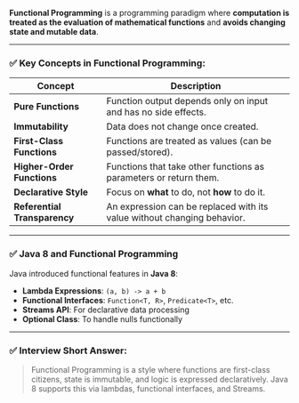 **Functional Programming** is a programming paradigm where **computation is treated as the evaluation of mathematical functions** and **avoids changing state and mutable data**.

---

### ✅ Key Concepts in Functional Programming:

| Concept                      | Description                                                             |
| ---------------------------- | ----------------------------------------------------------------------- |
| **Pure Functions**           | Function output depends only on input and has no side effects.          |
| **Immutability**             | Data does not change once created.                                      |
| **First-Class Functions**    | Functions are treated as values (can be passed/stored).                 |
| **Higher-Order Functions**   | Functions that take other functions as parameters or return them.       |
| **Declarative Style**        | Focus on **what** to do, not **how** to do it.                          |
| **Referential Transparency** | An expression can be replaced with its value without changing behavior. |

---

### ✅ Java 8 and Functional Programming

Java introduced functional features in **Java 8**:

* **Lambda Expressions**: `(a, b) -> a + b`
* **Functional Interfaces**: `Function<T, R>`, `Predicate<T>`, etc.
* **Streams API**: For declarative data processing
* **Optional Class**: To handle nulls functionally

---

### ✅ Interview Short Answer:

> Functional Programming is a style where functions are first-class citizens, state is immutable, and logic is expressed declaratively. Java 8 supports this via lambdas, functional interfaces, and Streams.

